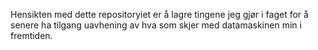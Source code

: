 Hensikten med dette repositoryiet er å lagre tingene jeg gjør i faget for å senere ha tilgang uavhening av hva som skjer med datamaskinen min i fremtiden.

